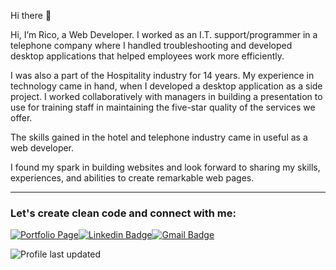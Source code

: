 Hi there 👋

Hi, I’m Rico, a Web Developer. I worked as an I.T. support/programmer in a telephone company where I handled troubleshooting and developed desktop applications that helped employees work more efficiently. 

I was also a part of the Hospitality industry for 14 years. My experience in technology came in hand, when I developed a desktop application as a side project. I worked collaboratively with managers in building a presentation to use for training staff in maintaining the five-star quality of the services we offer. 

The skills gained in the hotel and telephone industry came in useful as a web developer.

I found my spark in building websites and look forward to sharing my skills, experiences, and abilities to create remarkable web pages.

---

### Let's create clean code and connect with me:

[![Portfolio Page](https://img.shields.io/badge/WWW-Portfolio%20Page-cc4e56?style=flat-square&link=https://ricojohn-dato-on.netlify.app/)](https://ricojohn-dato-on.netlify.app/)[![Linkedin Badge](https://img.shields.io/badge/-Rico%20John%20Dato--on-0072b1?style=flat-square&logo=Linkedin&logoColor=white&link=https://www.linkedin.com/in/rico-john-dato-on-41067a25/)](https://www.linkedin.com/in/rico-john-dato-on-41067a25/)[![Gmail Badge](https://img.shields.io/badge/-ricojohndatoon23@gmail.com-c71610?style=flat-square&logo=Gmail&logoColor=white&link=mailto:ricojohndatoon23@gmail.com)](mailto:ricojohndatoon23@gmail.com)

![Profile last updated](https://img.shields.io/github/last-commit/mirjsolution/mirjsolution/main?label=Last%20updated&style=flat-square)

